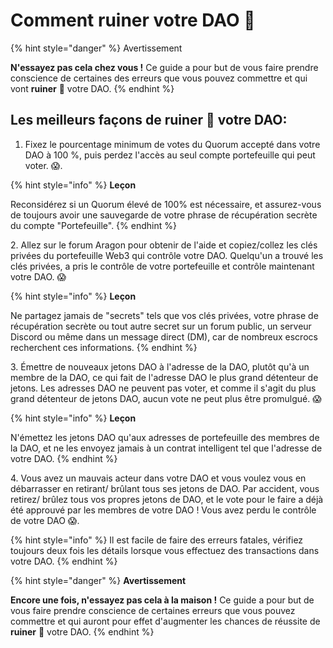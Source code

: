 # Comment ruiner votre DAO 🧱

{% hint style="danger" %}
Avertissement

**N'essayez pas cela chez vous !** Ce guide a pour but de vous faire prendre conscience de certaines des erreurs que vous pouvez commettre et qui vont **ruiner** 🧱 votre DAO.
{% endhint %}

## Les meilleurs façons de ruiner 🧱 votre DAO:

1. Fixez le pourcentage minimum de votes du Quorum accepté dans votre DAO à 100 %, puis perdez l'accès au seul compte portefeuille qui peut voter. :scream:.

{% hint style="info" %}
**Leçon**

Reconsidérez si un Quorum élevé de 100% est nécessaire, et assurez-vous de toujours avoir une sauvegarde de votre phrase de récupération secrète du compte "Portefeuille".
{% endhint %}

2\. Allez sur le forum Aragon pour obtenir de l'aide et copiez/collez les clés privées du portefeuille Web3 qui contrôle votre DAO. Quelqu'un a trouvé les clés privées, a pris le contrôle de votre portefeuille et contrôle maintenant votre DAO. :scream:

{% hint style="info" %}
**Leçon**

Ne partagez jamais de "secrets" tels que vos clés privées, votre phrase de récupération secrète ou tout autre secret sur un forum public, un serveur Discord ou même dans un message direct (DM), car de nombreux escrocs recherchent ces informations.
{% endhint %}

3\. Émettre de nouveaux jetons DAO à l'adresse de la DAO, plutôt qu'à un membre de la DAO, ce qui fait de l'adresse DAO le plus grand détenteur de jetons. Les adresses DAO ne peuvent pas voter, et comme il s'agit du plus grand détenteur de jetons DAO, aucun vote ne peut plus être promulgué. :scream:

{% hint style="info" %}
**Leçon**

N'émettez les jetons DAO qu'aux adresses de portefeuille des membres de la DAO, et ne les envoyez jamais à un contrat intelligent tel que l'adresse de votre DAO.
{% endhint %}

4\. Vous avez un mauvais acteur dans votre DAO et vous voulez vous en débarrasser en retirant/ brûlant tous ses jetons de DAO. Par accident, vous retirez/ brûlez tous vos propres jetons de DAO, et le vote pour le faire a déjà été approuvé par les membres de votre DAO ! Vous avez perdu le contrôle de votre DAO :scream:.&#x20;

{% hint style="info" %}
Il est facile de faire des erreurs fatales, vérifiez toujours deux fois les détails lorsque vous effectuez des transactions dans votre DAO.
{% endhint %}

{% hint style="danger" %}
**Avertissement**

**Encore une fois, n'essayez pas cela à la maison !** Ce guide a pour but de vous faire prendre conscience de certaines erreurs que vous pouvez commettre et qui auront pour effet d'augmenter les chances de réussite de **ruiner** 🧱 votre DAO.
{% endhint %}
